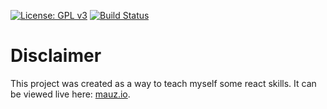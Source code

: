[![License: GPL v3](https://img.shields.io/badge/License-GPLv3-blue.svg)](https://www.gnu.org/licenses/gpl-3.0)
[![Build Status](https://drone.mauz.io/api/badges/MauriceNino/portfolio/status.svg)](https://drone.mauz.io/MauriceNino/portfolio)

# Disclaimer

This project was created as a way to teach myself some react skills. It can be viewed live here: [mauz.io](https://mauz.io/).
